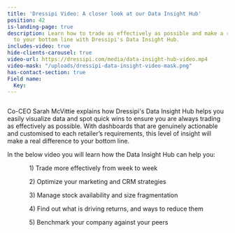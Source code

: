 ```yaml
---
title: 'Dressipi Video: A closer look at our Data Insight Hub'
position: 42
is-landing-page: true
description: Learn how to trade as effectively as possible and make a real difference
  to your bottom line with Dressipi's Data Insight Hub.
includes-video: true
hide-clients-carousel: true
video-url: https://dressipi.com/media/data-insight-hub-video.mp4
video-mask: "/uploads/dressipi-data-insight-video-mask.png"
has-contact-section: true
Field name:
  Key: 
---
```


<h1 style="font-size:0px;font-color:white">Dressipi Video: A closer look at our Data Insight Hub</h1>

Co-CEO Sarah McVittie explains how Dressipi's Data Insight Hub helps you easily visualize data and spot quick wins to ensure you are always trading as effectively as possible. With dashboards that are genuinely actionable and customised to each retailer’s requirements, this level of insight will make a real difference to your bottom line.

In the below video you will learn how the Data Insight Hub can help you:

<p style="padding-left: 50px;margin-bottom: 5px;"> 1) Trade more effectively from week to week </p>
<p style="padding-left: 50px;margin-bottom: 5px;"> 2) Optimize your marketing and CRM strategies </p>
<p style="padding-left: 50px;margin-bottom: 5px;"> 3) Manage stock availability and size fragmentation </p>
<p style="padding-left: 50px;margin-bottom: 5px;"> 4) Find out what is driving returns, and ways to reduce them </p>
<p style="padding-left: 50px;margin-bottom: 5px;"> 5) Benchmark your company against your peers </p>
